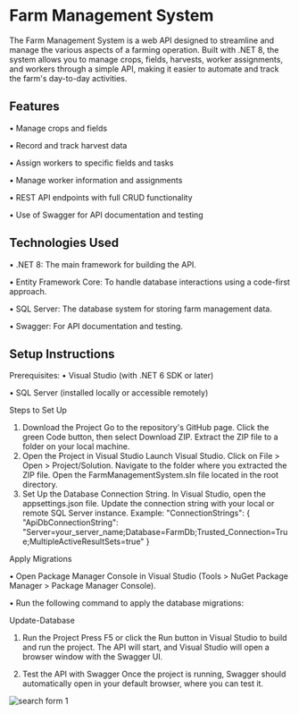 # Farm Management System
The Farm Management System is a web API designed to streamline and manage the various aspects of a farming operation. Built with .NET 8, the system allows you to manage crops, fields, harvests, worker assignments, and workers through a simple API, making it easier to automate and track the farm's day-to-day activities.

## Features
•	Manage crops and fields

•	Record and track harvest data

•	Assign workers to specific fields and tasks

•	Manage worker information and assignments

•	REST API endpoints with full CRUD functionality

•	Use of Swagger for API documentation and testing



## Technologies Used
•	.NET 8: The main framework for building the API.

•	Entity Framework Core: To handle database interactions using a code-first approach.

•	SQL Server: The database system for storing farm management data.

•	Swagger: For API documentation and testing.


## Setup Instructions
Prerequisites:
•	Visual Studio (with .NET 6 SDK or later)

•	SQL Server (installed locally or accessible remotely)

Steps to Set Up

1.	Download the Project
Go to the repository's GitHub page. Click the green Code button, then select Download ZIP. Extract the ZIP file to a folder on your local machine.
2.	Open the Project in Visual Studio
Launch Visual Studio. Click on File > Open > Project/Solution. Navigate to the folder where you extracted the ZIP file. Open the FarmManagementSystem.sln file located in the root directory.
3.	Set Up the Database Connection String. In Visual Studio, open the appsettings.json file. Update the connection string with your local or remote SQL Server instance.
Example:
"ConnectionStrings": {
  "ApiDbConnectionString": "Server=your_server_name;Database=FarmDb;Trusted_Connection=True;MultipleActiveResultSets=true"
}

Apply Migrations

•	Open Package Manager Console in Visual Studio (Tools > NuGet Package Manager > Package Manager Console).

•	Run the following command to apply the database migrations:

Update-Database

1.	Run the Project
Press F5 or click the Run button in Visual Studio to build and run the project. The API will start, and Visual Studio will open a browser window with the Swagger UI.

2.	Test the API with Swagger
Once the project is running, Swagger should automatically open in your default browser, where you can test it.



![search form 1](<Yugioh_MVC/Images/Form_1.png>)
